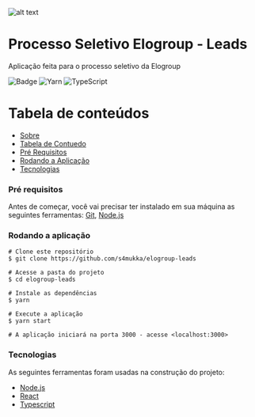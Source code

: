 ![alt text](https://elogroup.com.br/wp-content/uploads/2021/08/Logo-2.svg "EloGroup")

# Processo Seletivo Elogroup - Leads<a name="about"></a>
Aplicação feita para o processo seletivo da Elogroup

![Badge](https://img.shields.io/badge/React-20232A?style=for-the-badge&logo=react&logoColor=61DAFB)
![Yarn](https://img.shields.io/badge/yarn-%232C8EBB.svg?style=for-the-badge&logo=yarn&logoColor=white)
![TypeScript](https://img.shields.io/badge/typescript-%23007ACC.svg?style=for-the-badge&logo=typescript&logoColor=white)

Tabela de conteúdos<a name="content-table"></a>
===================
* [Sobre](#about)
* [Tabela de Contuedo](#content-table)
* [Pré Requisitos](#prerequisite)
* [Rodando a Aplicação](#runningapp)
* [Tecnologias](#tecnologies)

### Pré requisitos<a name="prerequisite"></a>
Antes de começar, você vai precisar ter instalado em sua máquina as seguintes ferramentas:
[Git](https://git-scm.com), [Node.js](https://nodejs.org/en/)

### Rodando a aplicação<a name="runningapp"></a>
```
# Clone este repositório
$ git clone https://github.com/s4mukka/elogroup-leads

# Acesse a pasta do projeto
$ cd elogroup-leads

# Instale as dependências
$ yarn

# Execute a aplicação
$ yarn start

# A aplicação iniciará na porta 3000 - acesse <localhost:3000>
```

### Tecnologias<a name="tecnologies"></a>
As seguintes ferramentas foram usadas na construção do projeto:
- [Node.js](https://nodejs.org/en/)
- [React](https://pt-br.reactjs.org/)
- [Typescript](https://www.typescriptlang.org/)